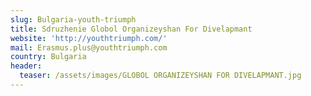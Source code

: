 ```yaml
---
slug: Bulgaria-youth-triumph
title: Sdruzhenie Globol Organizeyshan For Divelapmant
website: 'http://youthtriumph.com/'
mail: Erasmus.plus@youthtriumph.com
country: Bulgaria
header:
  teaser: /assets/images/GLOBOL ORGANIZEYSHAN FOR DIVELAPMANT.jpg
---
```


